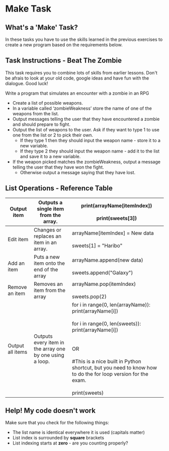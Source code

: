 # Make Task

## What's a 'Make' Task?

In these tasks you have to use the skills learned in the previous exercises to create a new program based on the requirements below.

## Task Instructions - Beat The Zombie

This task requires you to combine lots of skills from earlier lessons. Don't be afrais to look at your old code, google ideas and have fun with the dialogue.  Good luck!

Write a program that simulates an encounter with a zombie in an RPG

- Create a list of possible weapons.
- In a variable called ‘zombieWeakness’ store the name of one of the weapons from the list.
- Output messages telling the user that they have encountered a zombie and should prepare to fight.
- Output the list of weapons to the user.  Ask if they want to type 1 to use one from the list or 2 to pick their own.  
  - If they type 1 then they should input the weapon name - store it to a new variable. 
  - If they type 2 they should input the weapon name - add it to the list and save it to a new variable.
- If the weapon picked matches the zombieWeakness, output a message telling the user that they have won the fight.  
  - Otherwise output a message saying that they have lost.


## List Operations - Reference Table

| Output item      | Outputs a single item from the array.                    | print(arrayName\[itemIndex\])<br><br>print(sweets\[3\])                                                                                                                                                                                                                           |
| ---------------- | -------------------------------------------------------- | --------------------------------------------------------------------------------------------------------------------------------------------------------------------------------------------------------------------------------------------------------------------------------- |
| Edit item        | Changes or replaces an item in an array.                 | arrayName\[itemIndex\] = New data<br><br>sweets\[1\] = "Haribo"                                                                                                                                                                                                                   |
| Add an item      | Puts a new item onto the end of the array                | arrayName.append(new data)<br><br>sweets.append("Galaxy")                                                                                                                                                                                                                         |
| Remove an item   | Removes an item from the array                           | arrayName.pop(itemIndex)<br><br>sweets.pop(2)                                                                                                                                                                                                                                     |                                                                                                                                                                                                                                                              |
| Output all items | Outputs every item in the array one by one using a loop. | for i in range(0, len(arrayName)):<br>print(arrayName\[i\])<br><br>for i in range(0, len(sweets)):<br>print(arrayName\[i\])<br><br><br>OR<br><br>#This is a nice built in Python shortcut, but you need to know how to do the for loop version for the exam.<br><br>print(sweets) |

## Help! My code doesn't work
Make sure that you check for the following things:
- The list name is identical everywhere it is used (capitals matter)
- List index is surrounded by **square** brackets
- List indexing starts at **zero** - are you counting properly?